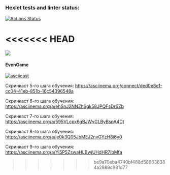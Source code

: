 ### Hexlet tests and linter status:
[![Actions Status](https://github.com/mihalewa-ev/java-project-61/actions/workflows/hexlet-check.yml/badge.svg)](https://github.com/mihalewa-ev/java-project-61/actions)

<<<<<<< HEAD
=======
<a href="https://codeclimate.com/github/mihalewa-ev/java-project-61/maintainability"><img src="https://api.codeclimate.com/v1/badges/ed0170979b400b34eac7/maintainability" /></a>


#### EvenGame
[![asciicast](https://asciinema.org/a/g8KZElPEWl2Hp9UGmIZFG1Em6.svg)](https://asciinema.org/a/g8KZElPEWl2Hp9UGmIZFG1Em6)


Скринкаст 5-го шага обучения:
https://asciinema.org/connect/ded0e8e1-cc04-41eb-851b-16c54396548a

Скринкаст 6-го шага обучения:
https://asciinema.org/a/ehSnJ2NNZhSgk58JPQFsDr6Zb

Скринкаст 7-го шага обучения:
https://asciinema.org/a/595VLcpx6gBJWvGLByBspA4Dt

Скринкаст 8-го шага обучения:
https://asciinema.org/a/je0k3Q05JbMEJ2nvGYzH8i6y0

Скринкаст 9-го шага обучения:
https://asciinema.org/a/Yi5P5ZswaHLBwjUHdHR7ibMfa
>>>>>>> be9a70eba4740bf488d589638384a2989c981d77
